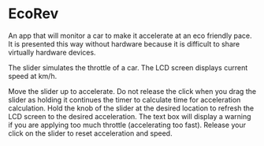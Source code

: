 # EcoRev
An app that will monitor a car to make it accelerate at an eco friendly pace. It is presented this way without hardware because it is difficult to share virtually hardware devices.

The slider simulates the throttle of a car. 
The LCD screen displays current speed at km/h.


Move the slider up to accelerate. Do not release the click when you drag the slider as holding it continues the timer to calculate time for acceleration calculation. 
Hold the knob of the slider at the desired location to refresh the LCD screen to the desired acceleration. The text box will display a warning if you are applying too much throttle (accelerating too fast).
Release your click on the slider to reset acceleration and speed.
